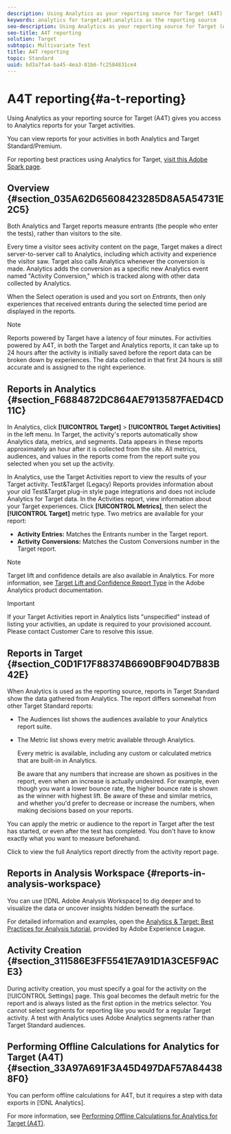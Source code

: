 ```yaml
---
description: Using Analytics as your reporting source for Target (A4T) gives you access to Analytics reports for your Target activities.
keywords: analytics for target;a4t;analytics as the reporting source
seo-description: Using Analytics as your reporting source for Target (A4T) gives you access to Analytics reports for your Target activities.
seo-title: A4T reporting
solution: Target
subtopic: Multivariate Test
title: A4T reporting
topic: Standard
uuid: bd3a7fa4-ba45-4ea3-81b6-fc2584831ce4
---
```


# A4T reporting{#a-t-reporting}

Using Analytics as your reporting source for Target (A4T) gives you access to Analytics reports for your Target activities.

 You can view reports for your activities in both Analytics and Target Standard/Premium.

For reporting best practices using Analytics for Target, [visit this Adobe Spark page](https://spark.adobe.com/page/Lo3Spm4oBOvwF/).

## Overview {#section_035A62D65608423285D8A5A54731E2C5}

Both Analytics and Target reports measure entrants (the people who enter the tests), rather than visitors to the site.

Every time a visitor sees activity content on the page, Target makes a direct server-to-server call to Analytics, including which activity and experience the visitor saw. Target also calls Analytics whenever the conversion is made. Analytics adds the conversion as a specific new Analytics event named "Activity Conversion," which is tracked along with other data collected by Analytics.

When the Select operation is used and you sort on *Entrants*, then only experiences that received entrants during the selected time period are displayed in the reports.

>[!NOTE]
>
>Reports powered by Target have a latency of four minutes. For activities powered by A4T, in both the Target and Analytics reports, it can take up to 24 hours after the activity is initially saved before the report data can be broken down by experiences. The data collected in that first 24 hours is still accurate and is assigned to the right experience.

## Reports in Analytics {#section_F6884872DC864AE7913587FAED4CD11C}

In Analytics, click **[!UICONTROL Target]** > **[!UICONTROL Target Activities]** in the left menu. In Target, the activity's reports automatically show Analytics data, metrics, and segments. Data appears in these reports approximately an hour after it is collected from the site. All metrics, audiences, and values in the reports come from the report suite you selected when you set up the activity.

In Analytics, use the Target Activities report to view the results of your Target activity. Test&Target (Legacy) Reports provides information about your old Test&Target plug-in style page integrations and does not include Analytics for Target data. In the Activities report, view information about your Target experiences. Click **[!UICONTROL Metrics]**, then select the **[!UICONTROL Target]** metric type. Two metrics are available for your report:

* **Activity Entries:** Matches the Entrants number in the Target report. 
* **Activity Conversions:** Matches the Custom Conversions number in the Target report.

>[!NOTE]
>
>Target lift and confidence details are also available in Analytics. For more information, see [Target Lift and Confidence Report Type](https://marketing.adobe.com/resources/help/en_US/reference/report_target_lift_confidence.html) in the Adobe Analytics product documentation.

>[!IMPORTANT]
>
>If your Target Activities report in Analytics lists "unspecified" instead of listing your activities, an update is required to your provisioned account. Please contact Customer Care to resolve this issue.

## Reports in Target {#section_C0D1F17F88374B6690BF904D7B83B42E}

When Analytics is used as the reporting source, reports in Target Standard show the data gathered from Analytics. The report differs somewhat from other Target Standard reports:

* The Audiences list shows the audiences available to your Analytics report suite. 
* The Metric list shows every metric available through Analytics.

  Every metric is available, including any custom or calculated metrics that are built-in in Analytics.

  Be aware that any numbers that increase are shown as positives in the report, even when an increase is actually undesired. For example, even though you want a lower bounce rate, the higher bounce rate is shown as the winner with highest lift. Be aware of these and similar metrics, and whether you'd prefer to decrease or increase the numbers, when making decisions based on your reports.

You can apply the metric or audience to the report in Target after the test has started, or even after the test has completed. You don't have to know exactly what you want to measure beforehand.

Click to view the full Analytics report directly from the activity report page.

## Reports in Analysis Workspace {#reports-in-analysis-workspace}

You can use [!DNL Adobe Analysis Workspace] to dig deeper and to visualize the data or uncover insights hidden beneath the surface.

For detailed information and examples, open the [Analytics & Target: Best Practices for Analysis tutorial](https://spark.adobe.com/page/Lo3Spm4oBOvwF/), provided by Adobe Experience League.

## Activity Creation {#section_311586E3FF5541E7A91D1A3CE5F9ACE3}

During activity creation, you must specify a goal for the activity on the [!UICONTROL Settings] page. This goal becomes the default metric for the report and is always listed as the first option in the metrics selector. You cannot select segments for reporting like you would for a regular Target activity. A test with Analytics uses Adobe Analytics segments rather than Target Standard audiences.

## Performing Offline Calculations for Analytics for Target (A4T) {#section_33A97A691F3A45D497DAF57A844388F0}

You can perform offline calculations for A4T, but it requires a step with data exports in [!DNL Analytics].

For more information, see [Performing Offline Calculations for Analytics for Target (A4T)](../../c-reports/conversion-rate.md#concept_0D0002A1EBDF420E9C50E2A46F36629B). 
